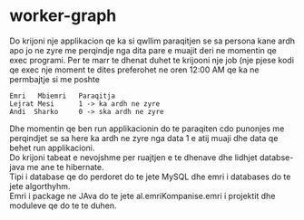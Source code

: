 # worker-graph
Do krijoni nje applikacion qe ka si qwllim paraqitjen se sa persona kane ardh apo jo ne zyre me perqindje nga dita pare e muajit deri ne momentin qe exec programi. Per te marr te dhenat duhet te krijooni nje job (nje pjese kodi qe exec nje moment te dites preferohet ne oren 12:00 AM qe ka ne permbajtje si me poshte 
 ```
 Emri   Mbiemri   Paraqitja 
 Lejrat Mesi      1 -> ka ardh ne zyre
 Andi  Sharko     0 -> ska ardh ne zyre 
```
Dhe momentin qe ben run applikacionin do te paraqiten cdo punonjes me perqindjet se sa here ka ardh ne zyre nga data 1 e atij muaji dhe data qe behet run applikacioni. <br />
Do krijoni tabeat e nevojshme per ruajtjen e te dhenave dhe lidhjet databse-java me ane te hibernate.<br />
Tipi i database qe do perdoret do te jete MySQL dhe emri i databases do te jete algorthyhm.<br />
Emri i package ne JAva do te jete al.emriKompanise.emri i projektit dhe moduleve qe do te te duhen.
